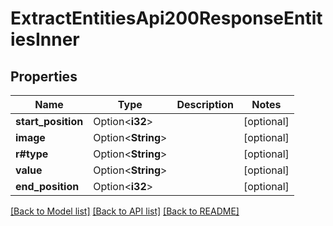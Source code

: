 # ExtractEntitiesApi200ResponseEntitiesInner

## Properties

Name | Type | Description | Notes
------------ | ------------- | ------------- | -------------
**start_position** | Option<**i32**> |  | [optional]
**image** | Option<**String**> |  | [optional]
**r#type** | Option<**String**> |  | [optional]
**value** | Option<**String**> |  | [optional]
**end_position** | Option<**i32**> |  | [optional]

[[Back to Model list]](../README.md#documentation-for-models) [[Back to API list]](../README.md#documentation-for-api-endpoints) [[Back to README]](../README.md)


